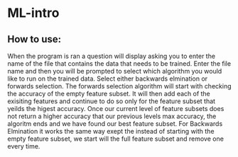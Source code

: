 # ML-intro

## How to use:
When the program is ran a question will display asking you to enter the name of the file that contains the data that needs to be trained. Enter the file name and then you will be prompted to select which algorithm you would like to run on the trained data. Select either backwards elmination or forwards selection. The forwards selection algorithm will start with checking the accuracy of the empty feature subset. It will then add each of the exisiting features and continue to do so only for the feature subset that yeilds the higest accuracy. Once our current level of feature subsets does not return a higher accuracy that our previous levels max accuracy, the algoritm ends and we have found our best feature subset. For Backwards Elmination it works the same way exept the instead of starting with the empty feature subset, we start will the full feature subset and remove one every time.
